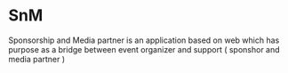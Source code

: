 # SnM
Sponsorship and Media partner is an application based on web which has purpose as a bridge between event organizer and support ( sponshor and media partner )
